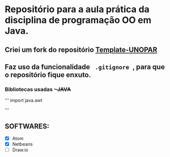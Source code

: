 # Repositório para a aula prática da disciplina de programação OO em Java.

## Criei um fork do repositório <a href="https://github.com/OgliariNatan/Template-UNOPAR">Template-UNOPAR</a>


## Faz uso da funcionalidade <code> .gitignore </code>, para que o repositório fique enxuto.


### Bibliotecas usadas ~~~JAVA~~
'''
import java.awt

'''



## SOFTWARES:

 - [x] Atom
 - [x] Netbeans
 - [ ] Draw.io

